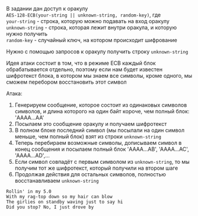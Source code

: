 В задании дан доступ к оракулу   
`AES-128-ECB(your-string || unknown-string, random-key)`, где   
`your-string` - строка, которую можно подавать на вход оракулу  
`unknown-string` - строка, которая лежит внутри оракула, и которую нужно получить   
`random-key` - случайный ключ, на котором происходит шифрование  

Нужно с помощью запросов к оракулу получить строку `unknown-string`

Идея атаки состоит в том, что в режиме ECB каждый блок обрабатывается отдельно, поэтому если нам будет известен шифротекст блока,
в котором мы знаем все символы, кроме одного, мы сможем перебором восстановить этот символ

Атака:
1. Генерируем сообщение, которое состоит из одинаковых символов символов, и длина которого на один байт короче, чем полный блок: 'AAAA...AA'
1. Посылаем это сообщение оракулу и получаем шифротекст
1. В полном блоке последний символ (мы посылали на один символ меньше, чем полный блок) взят из строки `unknown-string`
1. Теперь перебираем возможные символы, дописываем символ в конец сообщения и посылаем полный блок 'AAAA...AB', 'AAAA...AC', 'AAAA...AD',...
1. Если символ совпадёт с первым символом из `unknown-string`, то мы получим тот же шифротекст, который получили на втором шаге
1. Продолжая действия для остальных символов, полностью восстанавливаем `unknown-string`

```
Rollin' in my 5.0
With my rag-top down so my hair can blow
The girlies on standby waving just to say hi
Did you stop? No, I just drove by
```
